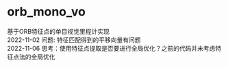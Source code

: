 # orb_mono_vo
基于ORB特征点的单目视觉里程计实现  
2022-11-02 问题: 特征匹配得到的平移向量有问题  
2022-11-06 思考：使用特征点提取是否要进行全局优化？之前的代码并未考虑特征点法的全局优化
